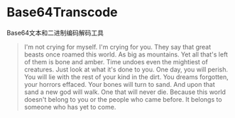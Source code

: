 # Base64Transcode
Base64文本和二进制编码解码工具

> I'm not crying for myself.
> I'm crying for you.
> They say that great beasts once roamed this world.
> As big as mountains.
> Yet all that's left of them is bone and amber.
> Time undoes even the mightiest of creatures.
> Just look at what it's done to you.
> One day, you will perish.
> You will lie with the rest of your kind in the dirt.
> You dreams forgotten, your horrors effaced.
> Your bones will turn to sand.
> And upon that sand a new god will walk.
> One that will never die.
> Because this world doesn't belong to you or the people who came before.
> It belongs to someone who has yet to come.
